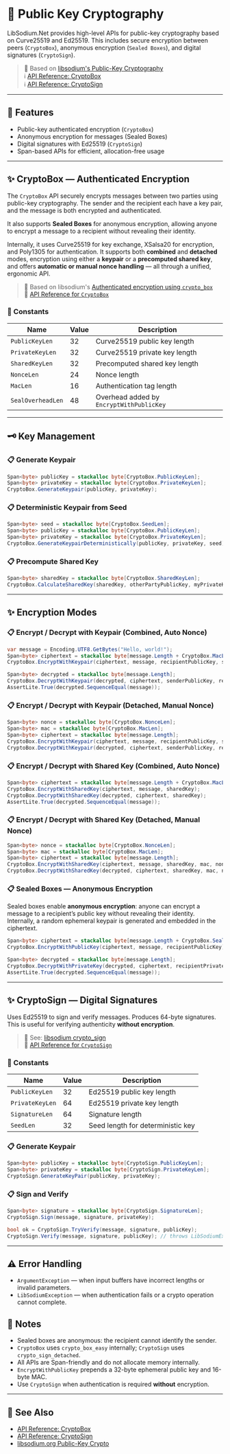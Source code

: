 # 🔑 Public Key Cryptography

LibSodium.Net provides high-level APIs for public-key cryptography based on Curve25519 and Ed25519. This includes secure encryption between peers (`CryptoBox`), anonymous encryption (`Sealed Boxes`), and digital signatures (`CryptoSign`).

> 🧂 Based on [libsodium's Public-Key Cryptography](https://doc.libsodium.org/public-key_cryptography/)<br/>
> ℹ️ [API Reference: CryptoBox](../api/LibSodium.CryptoBox.yml)<br/>
> ℹ️ [API Reference: CryptoSign](../api/LibSodium.CryptoSign.yml)

---

## 🌟 Features

* Public-key authenticated encryption (`CryptoBox`)
* Anonymous encryption for messages (Sealed Boxes)
* Digital signatures with Ed25519 (`CryptoSign`)
* Span-based APIs for efficient, allocation-free usage

---

## ✨ CryptoBox — Authenticated Encryption

The `CryptoBox` API securely encrypts messages between two parties using public-key cryptography. The sender and the recipient each have a key pair, and the message is both encrypted and authenticated.

It also supports **Sealed Boxes** for anonymous encryption, allowing anyone to encrypt a message to a recipient without revealing their identity.

Internally, it uses Curve25519 for key exchange, XSalsa20 for encryption, and Poly1305 for authentication. It supports both **combined** and **detached** modes, encryption using either a **keypair** or a **precomputed shared key**, and offers **automatic or manual nonce handling** — all through a unified, ergonomic API.


> 🧂 Based on libsodium's [Authenticated encryption using `crypto_box`](https://doc.libsodium.org/public-key_cryptography/authenticated_encryption)<br/>
> 👀 [API Reference for `CryptoBox`](../api/LibSodium.CryptoBox.yml)

### 📏 Constants

| Name              | Value | Description                              |
| ----------------- | ----- | ---------------------------------------- |
| `PublicKeyLen`    | 32    | Curve25519 public key length             |
| `PrivateKeyLen`   | 32    | Curve25519 private key length            |
| `SharedKeyLen`    | 32    | Precomputed shared key length            |
| `NonceLen`        | 24    | Nonce length                             |
| `MacLen`          | 16    | Authentication tag length                |
| `SealOverheadLen` | 48    | Overhead added by `EncryptWithPublicKey` |

---

## 🗝️ Key Management

### 📋 Generate Keypair

```csharp
Span<byte> publicKey = stackalloc byte[CryptoBox.PublicKeyLen];
Span<byte> privateKey = stackalloc byte[CryptoBox.PrivateKeyLen];
CryptoBox.GenerateKeypair(publicKey, privateKey);
```

### 📋 Deterministic Keypair from Seed

```csharp
Span<byte> seed = stackalloc byte[CryptoBox.SeedLen];
Span<byte> publicKey = stackalloc byte[CryptoBox.PublicKeyLen];
Span<byte> privateKey = stackalloc byte[CryptoBox.PrivateKeyLen];
CryptoBox.GenerateKeypairDeterministically(publicKey, privateKey, seed);
```

### 📋 Precompute Shared Key

```csharp
Span<byte> sharedKey = stackalloc byte[CryptoBox.SharedKeyLen];
CryptoBox.CalculateSharedKey(sharedKey, otherPartyPublicKey, myPrivateKey);
```

---

## ✨ Encryption Modes

### 📋 Encrypt / Decrypt with Keypair (Combined, Auto Nonce)


```csharp
var message = Encoding.UTF8.GetBytes("Hello, world!");
Span<byte> ciphertext = stackalloc byte[message.Length + CryptoBox.MacLen + CryptoBox.NonceLen];
CryptoBox.EncryptWithKeypair(ciphertext, message, recipientPublicKey, senderPrivateKey);

Span<byte> decrypted = stackalloc byte[message.Length];
CryptoBox.DecryptWithKeypair(decrypted, ciphertext, senderPublicKey, recipientPrivateKey);
AssertLite.True(decrypted.SequenceEqual(message));
```

### 📋 Encrypt / Decrypt with Keypair (Detached, Manual Nonce)


```csharp
Span<byte> nonce = stackalloc byte[CryptoBox.NonceLen];
Span<byte> mac = stackalloc byte[CryptoBox.MacLen];
Span<byte> ciphertext = stackalloc byte[message.Length];
CryptoBox.EncryptWithKeypair(ciphertext, message, recipientPublicKey, senderPrivateKey, mac, nonce);
CryptoBox.DecryptWithKeypair(decrypted, ciphertext, senderPublicKey, recipientPublicKey, mac, nonce);
```

### 📋 Encrypt / Decrypt with Shared Key (Combined, Auto Nonce)

```csharp
Span<byte> ciphertext = stackalloc byte[message.Length + CryptoBox.MacLen + CryptoBox.NonceLen];
CryptoBox.EncryptWithSharedKey(ciphertext, message, sharedKey);
CryptoBox.DecryptWithSharedKey(decrypted, ciphertext, sharedKey);
AssertLite.True(decrypted.SequenceEqual(message));
```

### 📋 Encrypt / Decrypt with Shared Key (Detached, Manual Nonce)

```csharp
Span<byte> nonce = stackalloc byte[CryptoBox.NonceLen];
Span<byte> mac = stackalloc byte[CryptoBox.MacLen];
Span<byte> ciphertext = stackalloc byte[message.Length];
CryptoBox.EncryptWithSharedKey(ciphertext, message, sharedKey, mac, nonce);
CryptoBox.DecryptWithSharedKey(decrypted, ciphertext, sharedKey, mac, nonce);
```

### 📋 Sealed Boxes — Anonymous Encryption

Sealed boxes enable **anonymous encryption**: anyone can encrypt a message to a recipient’s public key without revealing their identity. Internally, a random ephemeral keypair is generated and embedded in the ciphertext.


```csharp
Span<byte> ciphertext = stackalloc byte[message.Length + CryptoBox.SealOverheadLen];
CryptoBox.EncryptWithPublicKey(ciphertext, message, recipientPublicKey);

Span<byte> decrypted = stackalloc byte[message.Length];
CryptoBox.DecryptWithPrivateKey(decrypted, ciphertext, recipientPrivateKey);
AssertLite.True(decrypted.SequenceEqual(message));
```

---

## ✨ CryptoSign — Digital Signatures

Uses Ed25519 to sign and verify messages. Produces 64-byte signatures. This is useful for verifying authenticity **without encryption**.

> 🧂 See: [libsodium crypto\_sign](https://doc.libsodium.org/public-key_cryptography/public-key_signatures)<br/>
> 👀 [API Reference for `CryptoSign`](../api/LibSodium.CryptoSign.yml)

### 📏 Constants

| Name            | Value | Description                       |
| --------------- | ----- | --------------------------------- |
| `PublicKeyLen`  | 32    | Ed25519 public key length         |
| `PrivateKeyLen` | 64    | Ed25519 private key length        |
| `SignatureLen`  | 64    | Signature length                  |
| `SeedLen`       | 32    | Seed length for deterministic key |

### 📋 Generate Keypair

```csharp
Span<byte> publicKey = stackalloc byte[CryptoSign.PublicKeyLen];
Span<byte> privateKey = stackalloc byte[CryptoSign.PrivateKeyLen];
CryptoSign.GenerateKeyPair(publicKey, privateKey);
```

### 📋 Sign and Verify

```csharp
Span<byte> signature = stackalloc byte[CryptoSign.SignatureLen];
CryptoSign.Sign(message, signature, privateKey);

bool ok = CryptoSign.TryVerify(message, signature, publicKey);
CryptoSign.Verify(message, signature, publicKey); // throws LibSodiumException if the signature is invalid
```

---

## ⚠️ Error Handling

- `ArgumentException` — when input buffers have incorrect lengths or invalid parameters.
- `LibSodiumException` — when authentication fails or a crypto operation cannot complete.

## 📝 Notes

* Sealed boxes are anonymous: the recipient cannot identify the sender.
* `CryptoBox` uses `crypto_box_easy` internally; `CryptoSign` uses `crypto_sign_detached`.
* All APIs are Span-friendly and do not allocate memory internally.
* `EncryptWithPublicKey` prepends a 32-byte ephemeral public key and 16-byte MAC.
* Use `CryptoSign` when authentication is required **without** encryption.

---

## 👀 See Also

* [API Reference: CryptoBox](../api/LibSodium.CryptoBox.yml)
* [API Reference: CryptoSign](../api/LibSodium.CryptoSign.yml)
* [libsodium.org Public-Key Crypto](https://doc.libsodium.org/public-key_cryptography/)
